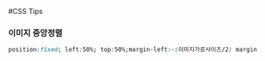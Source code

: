 #CSS Tips

### 이미지 중앙정렬
```CSS
position:fixed; left:50%; top:50%;margin-left:-(이미지가로사이즈/2) margin-top:-(이미지세로사이즈/2)"
```

